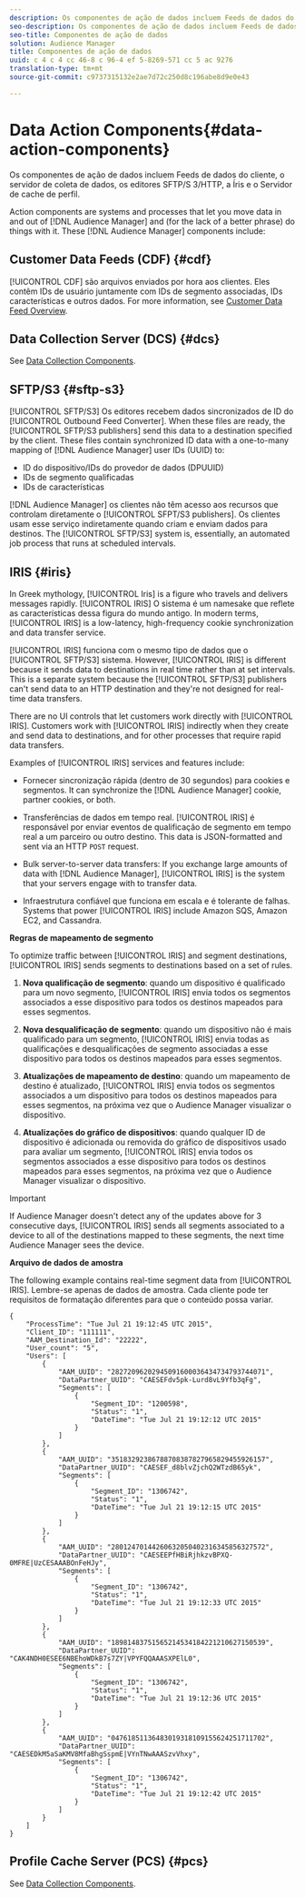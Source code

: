 ```yaml
---
description: Os componentes de ação de dados incluem Feeds de dados do cliente, o servidor de coleta de dados, os editores SFTP/S 3/HTTP, a Íris e o Servidor de cache de perfil.
seo-description: Os componentes de ação de dados incluem Feeds de dados do cliente, o servidor de coleta de dados, os editores SFTP/S 3/HTTP, a Íris e o Servidor de cache de perfil.
seo-title: Componentes de ação de dados
solution: Audience Manager
title: Componentes de ação de dados
uuid: c 4 c 4 cc 46-8 c 96-4 ef 5-8269-571 cc 5 ac 9276
translation-type: tm+mt
source-git-commit: c9737315132e2ae7d72c250d8c196abe8d9e0e43

---
```



# Data Action Components{#data-action-components}

Os componentes de ação de dados incluem Feeds de dados do cliente, o servidor de coleta de dados, os editores SFTP/S 3/HTTP, a Íris e o Servidor de cache de perfil.

<!-- 

c_compact.xml

 -->

Action components are systems and processes that let you move data in and out of [!DNL Audience Manager] and (for the lack of a better phrase) do things with it. These [!DNL Audience Manager] components include:

## Customer Data Feeds (CDF) {#cdf}

[!UICONTROL CDF] são arquivos enviados por hora aos clientes. Eles contêm IDs de usuário juntamente com IDs de segmento associadas, IDs características e outros dados. For more information, see [Customer Data Feed Overview](../../features/cdf-files.md).

## Data Collection Server (DCS) {#dcs}

See [Data Collection Components](../../reference/system-components/components-data-collection.md).

## SFTP/S3 {#sftp-s3}

[!UICONTROL SFTP/S3] Os editores recebem dados sincronizados de ID do [!UICONTROL Outbound Feed Converter]. When these files are ready, the [!UICONTROL SFTP/S3 publishers] send this data to a destination specified by the client. These files contain synchronized ID data with a one-to-many mapping of [!DNL Audience Manager] user IDs (UUID) to:

* ID do dispositivo/IDs do provedor de dados (DPUUID)
* IDs de segmento qualificadas
* IDs de características

[!DNL Audience Manager] os clientes não têm acesso aos recursos que controlam diretamente o [!UICONTROL SFPT/S3 publishers]. Os clientes usam esse serviço indiretamente quando criam e enviam dados para destinos. The [!UICONTROL SFTP/S3] system is, essentially, an automated job process that runs at scheduled intervals.

## IRIS {#iris}

In Greek mythology, [!UICONTROL Iris] is a figure who travels and delivers messages rapidly. [!UICONTROL IRIS] O sistema é um namesake que reflete as características dessa figura do mundo antigo. In modern terms, [!UICONTROL IRIS] is a low-latency, high-frequency cookie synchronization and data transfer service.

[!UICONTROL IRIS] funciona com o mesmo tipo de dados que o [!UICONTROL SFTP/S3] sistema. However, [!UICONTROL IRIS] is different because it sends data to destinations in real time rather than at set intervals. This is a separate system because the [!UICONTROL SFTP/S3] publishers can't send data to an HTTP destination and they're not designed for real-time data transfers.

There are no UI controls that let customers work directly with [!UICONTROL IRIS]. Customers work with [!UICONTROL IRIS] indirectly when they create and send data to destinations, and for other processes that require rapid data transfers.

Examples of [!UICONTROL IRIS] services and features include:

* Fornecer sincronização rápida (dentro de 30 segundos) para cookies e segmentos. It can synchronize the [!DNL Audience Manager] cookie, partner cookies, or both.
* Transferências de dados em tempo real. [!UICONTROL IRIS] é responsável por enviar eventos de qualificação de segmento em tempo real a um parceiro ou outro destino. This data is JSON-formatted and sent via an HTTP `POST` request.

* Bulk server-to-server data transfers: If you exchange large amounts of data with [!DNL Audience Manager], [!UICONTROL IRIS] is the system that your servers engage with to transfer data.

* Infraestrutura confiável que funciona em escala e é tolerante de falhas. Systems that power [!UICONTROL IRIS] include Amazon SQS, Amazon EC2, and Cassandra.

**Regras de mapeamento de segmento**

To optimize traffic between [!UICONTROL IRIS] and segment destinations, [!UICONTROL IRIS] sends segments to destinations based on a set of rules.

1. **Nova qualificação de segmento**: quando um dispositivo é qualificado para um novo segmento, [!UICONTROL IRIS] envia todos os segmentos associados a esse dispositivo para todos os destinos mapeados para esses segmentos.

1. **Nova desqualificação de segmento**: quando um dispositivo não é mais qualificado para um segmento, [!UICONTROL IRIS] envia todas as qualificações e desqualificações de segmento associadas a esse dispositivo para todos os destinos mapeados para esses segmentos.

1. **Atualizações de mapeamento de destino**: quando um mapeamento de destino é atualizado, [!UICONTROL IRIS] envia todos os segmentos associados a um dispositivo para todos os destinos mapeados para esses segmentos, na próxima vez que o Audience Manager visualizar o dispositivo.

1. **Atualizações do gráfico de dispositivos**: quando qualquer ID de dispositivo é adicionada ou removida do gráfico de dispositivos usado para avaliar um segmento, [!UICONTROL IRIS] envia todos os segmentos associados a esse dispositivo para todos os destinos mapeados para esses segmentos, na próxima vez que o Audience Manager visualizar o dispositivo.

>[!IMPORTANT]
>
>If Audience Manager doesn't detect any of the updates above for 3 consecutive days, [!UICONTROL IRIS] sends all segments associated to a device to all of the destinations mapped to these segments, the next time Audience Manager sees the device.

**Arquivo de dados de amostra**

The following example contains real-time segment data from [!UICONTROL IRIS]. Lembre-se apenas de dados de amostra. Cada cliente pode ter requisitos de formatação diferentes para que o conteúdo possa variar.

```
{
    "ProcessTime": "Tue Jul 21 19:12:45 UTC 2015",
    "Client_ID": "111111",
    "AAM_Destination_Id": "22222",
    "User_count": "5",
    "Users": [
        {
            "AAM_UUID": "28272096202945091600036434734793744071",
            "DataPartner_UUID": "CAESEFdv5pk-Lurd8vL9Yfb3qFg",
            "Segments": [
                {
                    "Segment_ID": "1200598",
                    "Status": "1",
                    "DateTime": "Tue Jul 21 19:12:12 UTC 2015"
                }
            ]
        },
        {
            "AAM_UUID": "35183292386788708387827965829455926157",
            "DataPartner_UUID": "CAESEF_d8blvZjchQ2WTzdB65yk",
            "Segments": [
                {
                    "Segment_ID": "1306742",
                    "Status": "1",
                    "DateTime": "Tue Jul 21 19:12:15 UTC 2015"
                }
            ]
        },
        {
            "AAM_UUID": "28012470144260632050402316345856327572",
            "DataPartner_UUID": "CAESEEPfHBiRjhkzvBPXQ-0MFRE|UzCESAAABOnFeHJy",
            "Segments": [
                {
                    "Segment_ID": "1306742",
                    "Status": "1",
                    "DateTime": "Tue Jul 21 19:12:33 UTC 2015"
                }
            ]
        },
        {
            "AAM_UUID": "18981483751565214534184221210627150539",
            "DataPartner_UUID": "CAK4NDH0ESEE6NBEhoWDkB7s7ZY|VPYFQQAAASXPElL0",
            "Segments": [
                {
                    "Segment_ID": "1306742",
                    "Status": "1",
                    "DateTime": "Tue Jul 21 19:12:36 UTC 2015"
                }
            ]
        },
        {
            "AAM_UUID": "04761851136483019318109155624251711702",
            "DataPartner_UUID": "CAESEDkM5aSaKMV8MfaBhgSspmE|VYnTNwAAASzvVhxy",
            "Segments": [
                {
                    "Segment_ID": "1306742",
                    "Status": "1",
                    "DateTime": "Tue Jul 21 19:12:42 UTC 2015"
                }
            ]
        }
    ]
}
```

## Profile Cache Server (PCS) {#pcs}

See [Data Collection Components](../../reference/system-components/components-data-collection.md).
